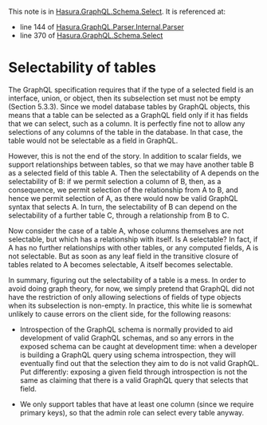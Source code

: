 This note is in [Hasura.GraphQL.Schema.Select](https://github.com/hasura/graphql-engine/blob/master/server/src-lib/Hasura/GraphQL/Schema/Select.hs#L285).
It is referenced at:
  - line 144 of [Hasura.GraphQL.Parser.Internal.Parser](https://github.com/hasura/graphql-engine/blob/master/server/src-lib/Hasura/GraphQL/Parser/Internal/Parser.hs#L144)
  - line 370 of [Hasura.GraphQL.Schema.Select](https://github.com/hasura/graphql-engine/blob/master/server/src-lib/Hasura/GraphQL/Schema/Select.hs#L370)

# Selectability of tables


The GraphQL specification requires that if the type of a selected field is an
interface, union, or object, then its subselection set must not be empty
(Section 5.3.3).  Since we model database tables by GraphQL objects, this means
that a table can be selected as a GraphQL field only if it has fields that we
can select, such as a column.  It is perfectly fine not to allow any selections
of any columns of the table in the database.  In that case, the table would not
be selectable as a field in GraphQL.

However, this is not the end of the story.  In addition to scalar fields, we
support relationships between tables, so that we may have another table B as a
selected field of this table A.  Then the selectability of A depends on the
selectability of B: if we permit selection a column of B, then, as a
consequence, we permit selection of the relationship from A to B, and hence we
permit selection of A, as there would now be valid GraphQL syntax that selects
A.  In turn, the selectability of B can depend on the selectability of a further
table C, through a relationship from B to C.

Now consider the case of a table A, whose columns themselves are not selectable,
but which has a relationship with itself.  Is A selectable?  In fact, if A has
no further relationships with other tables, or any computed fields, A is not
selectable.  But as soon as any leaf field in the transitive closure of tables
related to A becomes selectable, A itself becomes selectable.

In summary, figuring out the selectability of a table is a mess.  In order to
avoid doing graph theory, for now, we simply pretend that GraphQL did not have
the restriction of only allowing selections of fields of type objects when its
subselection is non-empty.  In practice, this white lie is somewhat unlikely to
cause errors on the client side, for the following reasons:

- Introspection of the GraphQL schema is normally provided to aid development of
  valid GraphQL schemas, and so any errors in the exposed schema can be caught
  at development time: when a developer is building a GraphQL query using schema
  introspection, they will eventually find out that the selection they aim to do
  is not valid GraphQL.  Put differently: exposing a given field through
  introspection is not the same as claiming that there is a valid GraphQL query
  that selects that field.

- We only support tables that have at least one column (since we require primary
  keys), so that the admin role can select every table anyway.

